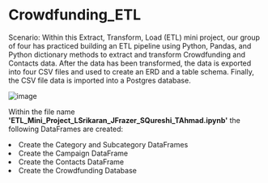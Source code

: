 # Crowdfunding_ETL

Scenario:
Within this Extract, Transform, Load (ETL) mini project, our group of four has practiced building an ETL pipeline using Python, Pandas, and Python dictionary methods to extract and transform Crowdfunding and Contacts data. After the data has been transformed, the data is exported into four CSV files and used to create an ERD and a table schema. Finally, the CSV file data is imported into a Postgres database.

![image](https://github.com/lishanisrikaran/Crowdfunding_ETL/assets/126973634/fb1ab855-ae03-4696-b1a9-a2f46d0f8b4c)

Within the file name <b>'ETL_Mini_Project_LSrikaran_JFrazer_SQureshi_TAhmad.ipynb'</b> the following DataFrames are created:
<li> Create the Category and Subcategory DataFrames
<li> Create the Campaign DataFrame
<li> Create the Contacts DataFrame
<li> Create the Crowdfunding Database
